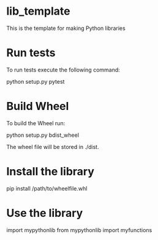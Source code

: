 # lib_template
This is the template for making Python libraries

# Run tests
To run tests execute the following command:

python setup.py pytest

# Build Wheel
To build the Wheel run:

python setup.py bdist_wheel

The wheel file will be stored in ./dist.

# Install the library

pip install /path/to/wheelfile.whl


# Use the library

import mypythonlib
from mypythonlib import myfunctions
